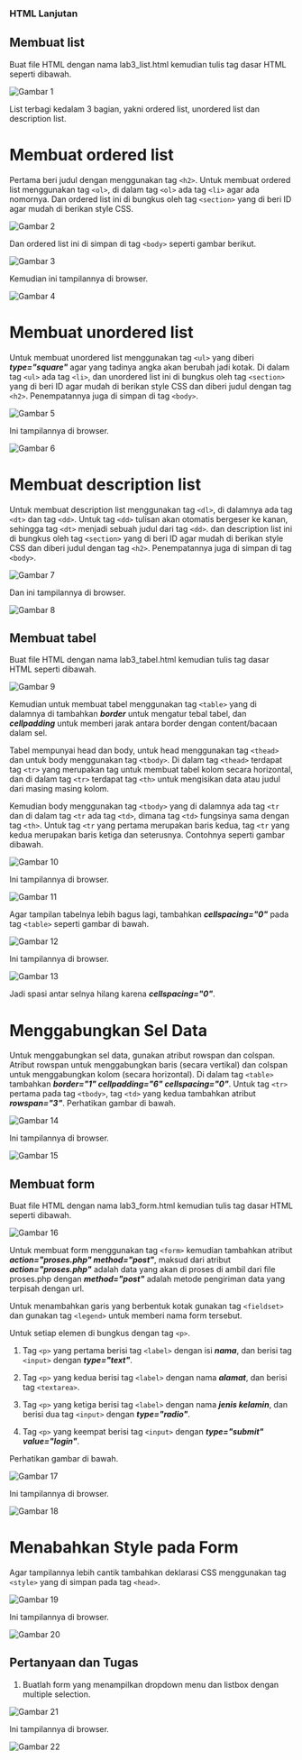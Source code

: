 ### HTML Lanjutan
## Membuat list

Buat file HTML dengan nama lab3_list.html kemudian tulis tag dasar HTML seperti dibawah.

![Gambar 1](screenshot1/ss1a.png)

List terbagi kedalam 3 bagian, yakni ordered list, unordered list dan description list.

# Membuat ordered list

Pertama beri judul dengan menggunakan tag `<h2>`. Untuk membuat ordered list menggunakan tag `<ol>`, di dalam tag `<ol>` ada tag `<li>` agar ada nomornya. Dan ordered list ini di bungkus oleh tag `<section>` yang di beri ID agar mudah di berikan style CSS.

![Gambar 2](screenshot1/ss2a.png)

Dan ordered list ini di simpan di tag `<body>` seperti gambar berikut.

![Gambar 3](screenshot1/ss2b.png)

Kemudian ini tampilannya di browser.

![Gambar 4](screenshot1/ss2c.png)

# Membuat unordered list

Untuk membuat unordered list menggunakan tag `<ul>` yang diberi ***type="square"*** agar yang tadinya angka akan berubah jadi kotak. Di dalam tag `<ul>` ada tag `<li>`, dan unordered list ini di bungkus oleh tag `<section>` yang di beri ID agar mudah di berikan style CSS dan diberi judul dengan tag `<h2>`. Penempatannya juga di simpan di tag `<body>`.

![Gambar 5](screenshot1/ss3a.png)

Ini tampilannya di browser.

![Gambar 6](screenshot1/ss3b.png)

# Membuat description list

Untuk membuat description list menggunakan tag `<dl>`, di dalamnya ada tag `<dt>` dan tag `<dd>`. Untuk tag `<dd>` tulisan akan otomatis bergeser ke kanan, sehingga tag `<dt>` menjadi sebuah judul dari tag `<dd>`. dan description list ini di bungkus oleh tag `<section>` yang di beri ID agar mudah di berikan style CSS dan diberi judul dengan tag `<h2>`. Penempatannya juga di simpan di tag `<body>`.

![Gambar 7](screenshot1/ss4a.png)

Dan ini tampilannya di browser.

![Gambar 8](screenshot1/ss4b.png)

## Membuat tabel

Buat file HTML dengan nama lab3_tabel.html kemudian tulis tag dasar HTML seperti dibawah.

![Gambar 9](screenshot2/ss1a.png)

Kemudian untuk membuat tabel menggunakan tag `<table>` yang di dalamnya di tambahkan ***border*** untuk mengatur tebal tabel, dan ***cellpadding*** untuk memberi jarak antara border dengan content/bacaan dalam sel. 

Tabel mempunyai head dan body, untuk head menggunakan tag `<thead>` dan untuk body menggunakan tag `<tbody>`.  Di dalam tag `<thead>` terdapat tag `<tr>` yang merupakan tag untuk membuat tabel kolom secara horizontal, dan di dalam tag `<tr>` terdapat tag `<th>` untuk mengisikan data atau judul dari masing masing kolom.

Kemudian body menggunakan tag `<tbody>` yang di dalamnya ada tag `<tr` dan di dalam tag `<tr` ada tag `<td>`, dimana tag `<td>` fungsinya sama dengan tag `<th>`.
Untuk tag `<tr` yang pertama merupakan baris kedua,  tag `<tr` yang kedua merupakan baris ketiga dan seterusnya. Contohnya seperti gambar dibawah.

![Gambar 10](screenshot2/ss1b.png)

Ini tampilannya di browser.

![Gambar 11](screenshot2/ss1c.png)

Agar tampilan tabelnya lebih bagus lagi, tambahkan ***cellspacing="0"*** pada tag `<table>` seperti gambar di bawah.

![Gambar 12](screenshot2/ss1d.png)

Ini tampilannya di browser.

![Gambar 13](screenshot2/ss1e.png)

Jadi spasi antar selnya hilang karena  ***cellspacing="0"***.

# Menggabungkan Sel Data

Untuk menggabungkan sel data, gunakan atribut rowspan dan colspan. Atribut rowspan untuk 
menggabungkan baris (secara vertikal) dan colspan untuk menggabungkan kolom (secara 
horizontal). Di dalam tag `<table>` tambahkan ***border="1" cellpadding="6" cellspacing="0"***. Untuk tag `<tr>` pertama pada tag `<tbody>`, tag `<td>` yang kedua tambahkan atribut ***rowspan="3"***. Perhatikan gambar di bawah.

![Gambar 14](screenshot2/ss2a.png)

Ini tampilannya di browser.

![Gambar 15](screenshot2/ss2b.png)

## Membuat form

Buat file HTML dengan nama lab3_form.html kemudian tulis tag dasar HTML seperti dibawah.

![Gambar 16](screenshot3/ss1a.png)

Untuk membuat form menggunakan tag `<form>` kemudian tambahkan atribut ***action="proses.php" method="post"***, maksud dari  atribut ***action="proses.php"*** adalah data yang akan di proses di ambil dari file proses.php dengan ***method="post"*** adalah metode pengiriman data yang terpisah dengan url.

Untuk menambahkan garis yang berbentuk kotak gunakan tag `<fieldset>` dan gunakan tag `<legend>` untuk memberi nama form tersebut. 

Untuk setiap elemen di bungkus dengan tag `<p>`.

1. Tag `<p>` yang pertama berisi tag `<label>` dengan isi ***nama***, dan berisi tag `<input>` dengan ***type="text"***. 

2. Tag `<p>` yang kedua berisi tag `<label>` dengan nama ***alamat***, dan berisi tag `<textarea>`.

3. Tag `<p>` yang ketiga berisi tag `<label>` dengan nama ***jenis kelamin***, dan berisi dua tag `<input>` dengan ***type="radio"***. 

4. Tag `<p>` yang keempat berisi tag `<input>` dengan ***type="submit" value="login"***.

Perhatikan gambar di bawah.

![Gambar 17](screenshot3/ss1b.png)

Ini tampilannya di browser.

![Gambar 18](screenshot3/ss1c.png)

# Menabahkan Style pada Form

Agar tampilannya lebih cantik tambahkan deklarasi CSS menggunakan tag `<style>` yang di simpan pada tag `<head>`.

![Gambar 19](screenshot3/ss2a.png)

Ini tampilannya di browser.

![Gambar 20](screenshot3/ss2b.png)

## Pertanyaan dan Tugas
1. Buatlah form yang menampilkan dropdown menu dan listbox dengan multiple selection.

![Gambar 21](screenshot3/ss3a.png)

Ini tampilannya di browser.

![Gambar 22](screenshot3/ss3b.png)
